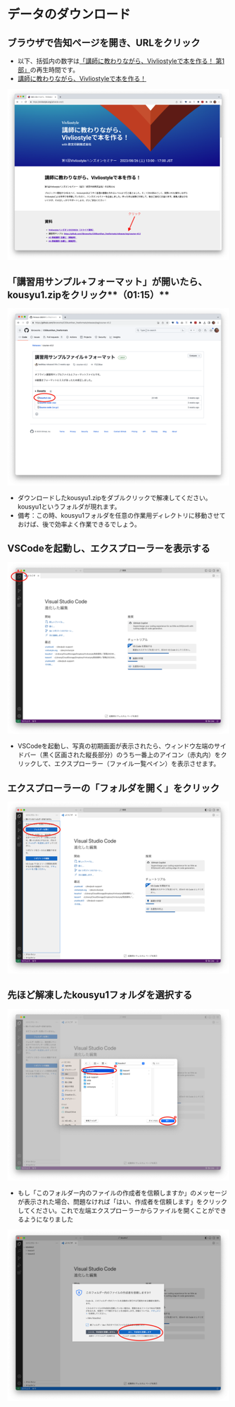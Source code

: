 # データのダウンロード


## ブラウザで告知ページを開き、URLをクリック

- 以下、括弧内の数字は[「講師に教わりながら、Vivliostyleで本を作る！ 第1部」](https://youtu.be/NdwVgr83q7Y?si=MvhaDKxFCb2KK0St)の再生時間です。
- [講師に教わりながら、Vivliostyleで本を作る！](https://vivliostyle.org/ja/hands-on/1/)

![](./images/2-introduction-to-vivliostyle/1-download-data/2-1-1.png)

## 「講習用サンプル+フォーマット」が開いたら、kousyu1.zipをクリック**（01:15）**

![](./images/2-introduction-to-vivliostyle/1-download-data/2-1-2.png)

- ダウンロードしたkousyu1.zipをダブルクリックで解凍してください。kousyu1というフォルダが現れます。
- 備考：この時、kousyu1フォルダを任意の作業用ディレクトリに移動させておけば、後で効率よく作業できるでしょう。

## VSCodeを起動し、エクスプローラーを表示する

![](./images/2-introduction-to-vivliostyle/1-download-data/2-1-3.png)

- VSCodeを起動し、写真の初期画面が表示されたら、ウィンドウ左端のサイドバー（黒く区画された縦長部分）のうち一番上のアイコン（赤丸内）をクリックして、エクスプローラー（ファイル一覧ペイン）を表示させます。

## エクスプローラーの「フォルダを開く」をクリック

![](./images/2-introduction-to-vivliostyle/1-download-data/2-1-4.png)

## 先ほど解凍したkousyu1フォルダを選択する

![](./images/2-introduction-to-vivliostyle/1-download-data/2-1-5.png)

- もし「このフォルダー内のファイルの作成者を信頼しますか」のメッセージが表示された場合、問題なければ「はい、作成者を信頼します」をクリックしてください。これで左端エクスプローラーからファイルを開くことができるようになりました

![](./images/2-introduction-to-vivliostyle/1-download-data/2-1-6.png)